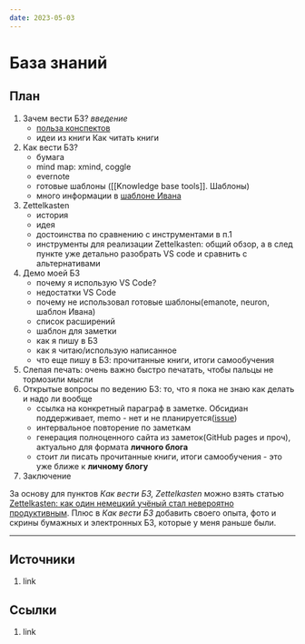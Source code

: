 ```yaml
---
date: 2023-05-03
---
```

# База знаний

## План

1. Зачем вести БЗ? *введение*
    * [польза конспектов](https://github.com/emacsway/dckms-template#%D0%B2%D0%BB%D0%B8%D1%8F%D0%BD%D0%B8%D0%B5-%D0%BD%D0%B0-%D0%BA%D0%B0%D1%87%D0%B5%D1%81%D1%82%D0%B2%D0%BE-%D0%BE%D0%B1%D1%83%D1%87%D0%B5%D0%BD%D0%B8%D1%8F)
    * идеи из книги Как читать книги
1. Как вести БЗ?
    * бумага
    * mind map: xmind, coggle
    * evernote
    * готовые шаблоны ([[Knowledge base tools]]. Шаблоны)
    * много информации в [шаблоне Ивана](https://github.com/emacsway/dckms-template)
1. Zettelkasten
    * история
    * идея
    * достоинства по сравнению с инструментами в п.1
    * инструменты для реализации Zettelkasten: общий обзор, а в след пункте уже детально разобрать VS code и сравнить с альтернативами
1. Демо моей БЗ
    * почему я использую VS Code?
    * недостатки VS Code
    * почему не использовал готовые шаблоны(emanote, neuron, шаблон Ивана)
    * список расширений
    * шаблон для заметки
    * как я пишу в БЗ
    * как я читаю/использую написанное
    * что еще пишу в БЗ: прочитанные книги, итоги самообучения
1. Слепая печать: очень важно быстро печатать, чтобы пальцы не тормозили мысли
1. Открытые вопросы по ведению БЗ: то, что я пока не знаю как делать и надо ли вообще
    * ссылка на конкретный параграф в заметке. Обсидиан поддерживает, memo - нет и не планируется([issue](https://github.com/svsool/memo/issues/19))
    * интервальное повторение по заметкам
    * генерация полноценного сайта из заметок(GitHub pages и проч), актуально для формата **личного блога**
    * стоит ли писать прочитанные книги, итоги самообучения - это уже ближе к **личному блогу**
1. Заключение

За основу для пунктов *Как вести БЗ, Zettelkasten* можно взять статью [Zettelkasten: как один немецкий учёный стал невероятно продуктивным](https://habr.com/ru/articles/508672/). Плюс в *Как вести БЗ* добавить своего опыта, фото и скрины бумажных и электронных БЗ, которые у меня раньше были.

---

## Источники

1. link

## Ссылки

1. link
